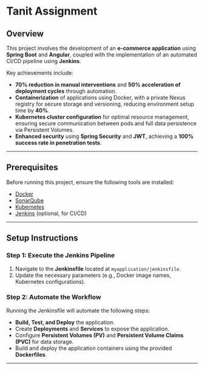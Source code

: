# Tanit Assignment

## Overview

This project involves the development of an **e-commerce application** using **Spring Boot** and **Angular**, coupled with the implementation of an automated CI/CD pipeline using **Jenkins**. 

Key achievements include:  
- **70% reduction in manual interventions** and **50% acceleration of deployment cycles** through automation.  
- **Containerization** of applications using Docker, with a private Nexus registry for secure storage and versioning, reducing environment setup time by **40%**.  
- **Kubernetes cluster configuration** for optimal resource management, ensuring secure communication between pods and full data persistence via Persistent Volumes.  
- **Enhanced security** using **Spring Security** and **JWT**, achieving a **100% success rate in penetration tests**.

---

## Prerequisites

Before running this project, ensure the following tools are installed:  
- [Docker](https://www.docker.com/)  
- [SonarQube](https://www.sonarqube.org/)  
- [Kubernetes](https://kubernetes.io/)  
- [Jenkins](https://www.jenkins.io/) (optional, for CI/CD)  

---

## Setup Instructions

### Step 1: Execute the Jenkins Pipeline  
1. Navigate to the **Jenkinsfile** located at `myapplication/jenkinsfile`.  
2. Update the necessary parameters (e.g., Docker image names, Kubernetes configurations).  

### Step 2: Automate the Workflow  
Running the Jenkinsfile will automate the following steps:  
- **Build, Test, and Deploy** the application.  
- Create **Deployments** and **Services** to expose the application.  
- Configure **Persistent Volumes (PV)** and **Persistent Volume Claims (PVC)** for data storage.  
- Build and deploy the application containers using the provided **Dockerfiles**.  

---




